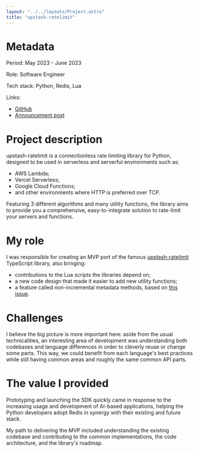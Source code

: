 ```yaml
---
layout: "../../layouts/Project.astro"
title: "upstash-ratelimit"
---
```


# Metadata

Period: May 2023 - June 2023

Role: Software Engineer

Tech stack: Python, Redis, Lua

Links:

- [GitHub](https://github.com/upstash/ratelimit-python)
- [Announcement post](https://upstash.com/blog/announcing-ratelimit-python)

# Project description

upstash-ratelimit is a connectionless rate limiting library for Python, designed to be used in serverless and serverful environments such as:

- AWS Lambda;
- Vercel Serverless;
- Google Cloud Functions;
- and other environments where HTTP is preferred over TCP.

Featuring 3 different algorithms and many utility functions, the library aims to provide you a comprehensive, easy-to-integrate solution to rate-limit your servers and functions.

# My role

I was responsible for creating an MVP port of the famous [upstash-ratelimit](https://github.com/upstash/ratelimit) TypeScript library, also bringing:

- contributions to the Lua scripts the libraries depend on;
- a new code design that made it easier to add new utility functions;
- a feature called non-incremental metadata methods, based on [this issue](https://github.com/upstash/ratelimit/issues/17).

# Challenges

I believe the big picture is more important here: aside from the usual technicalities, an interesting area of development was understanding both codebases and language differences in order to cleverly reuse or change some parts. This way, we could benefit from each language's best practices while still having common areas and roughly the same common API parts.

# The value I provided

Prototyping and launching the SDK quickly came in response to the increasing usage and development of AI-based applications, helping the Python developers adopt Redis in synergy with their existing and future stack.

My path to delivering the MVP included understanding the existing codebase and contributing to the common implementations, the code architecture, and the library's roadmap.
